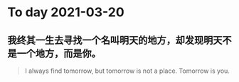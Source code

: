 
# To day 2021-03-20


## 我终其一生去寻找一个名叫明天的地方，却发现明天不是一个地方，而是你。
> I always find tomorrow, but tomorrow is not a place. Tomorrow is you.

    